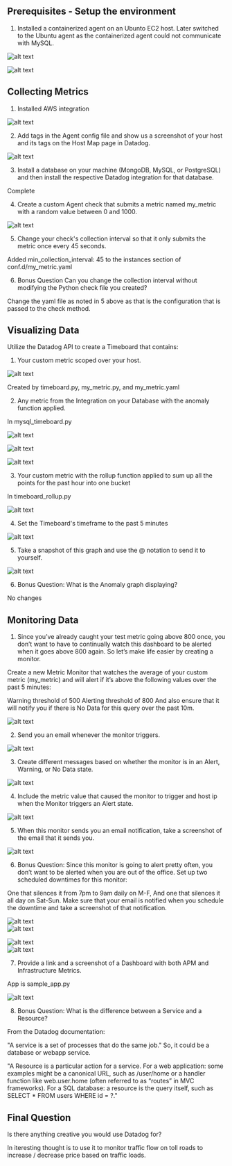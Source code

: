 Prerequisites - Setup the environment
--  

1) Installed a containerized agent on an Ubunto EC2 host.  Later switched to the Ubuntu agent as the containerized agent
could not communicate with MySQL.

![alt text](ubuntu_ec2_instance.png)  

![alt text](first_dd_agent.png)  

Collecting Metrics
--  

1) Installed AWS integration  

![alt text](aws_integration_installed.png)  

2) Add tags in the Agent config file and show us a screenshot of your host and its tags on the Host Map page in Datadog.  

![alt text](host_tag.png)  

3) Install a database on your machine (MongoDB, MySQL, or PostgreSQL) and then install the respective Datadog integration for that database.  

Complete  

4) Create a custom Agent check that submits a metric named my_metric with a random value between 0 and 1000.  

![alt text](my_random_check.png)  

5) Change your check's collection interval so that it only submits the metric once every 45 seconds.

Added min_collection_interval: 45 to the instances section of conf.d/my_metric.yaml  

6) Bonus Question Can you change the collection interval without modifying the Python check file you created?  

Change the yaml file as noted in 5 above as that is the configuration that is passed to the check method.  

Visualizing Data
-   

Utilize the Datadog API to create a Timeboard that contains:  
  
1) Your custom metric scoped over your host.

![alt text](my_random_check_timeboard.png)

Created by timeboard.py,  my_metric.py, and my_metric.yaml  

2) Any metric from the Integration on your Database with the anomaly function applied.

In mysql_timeboard.py    

![alt text](mysql_timeboard.png)  

![alt text](mysql_anomoly.png)  

![alt text](mysql_anomoly_recovered.png)  

3) Your custom metric with the rollup function applied to sum up all the points for the past hour into one bucket

In timeboard_rollup.py	  

![alt text](rollup.png)

4) Set the Timeboard's timeframe to the past 5 minutes  

![alt text](monitor_5_minutes.png)  

5) Take a snapshot of this graph and use the @ notation to send it to yourself.  

![alt text](annotation.png)

6) Bonus Question: What is the Anomaly graph displaying?  

No changes

Monitoring Data  
-  

1) Since you’ve already caught your test metric going above 800 once, you don’t want to have to continually watch this dashboard to be alerted when it goes above 800 again. So let’s make life easier by creating a monitor.

Create a new Metric Monitor that watches the average of your custom metric (my_metric) and will alert if it’s above the following values over the past 5 minutes:

Warning threshold of 500
Alerting threshold of 800
And also ensure that it will notify you if there is No Data for this query over the past 10m.

![alt text](threshold.png)

2) Send you an email whenever the monitor triggers.

![alt text](email.png)  
  
3) Create different messages based on whether the monitor is in an Alert, Warning, or No Data state.  

![alt text](custom_messages.png)  

4) Include the metric value that caused the monitor to trigger and host ip when the Monitor triggers an Alert state.  

![alt text](value_ip.png)

5) When this monitor sends you an email notification, take a screenshot of the email that it sends you.  

![alt text](email_threshold.png)

6) Bonus Question: Since this monitor is going to alert pretty often, you don’t want to be alerted when you are out of the office. Set up two scheduled downtimes for this monitor:

One that silences it from 7pm to 9am daily on M-F,
And one that silences it all day on Sat-Sun.
Make sure that your email is notified when you schedule the downtime and take a screenshot of that notification.  

![alt text](7-9_create.png)  
![alt text](7-9_email.png)  

![alt text](sat_sun_create.png)  
![alt text](sat_sun_email.png)  

7) Provide a link and a screenshot of a Dashboard with both APM and Infrastructure Metrics.  

App is sample_app.py  

![alt text](apm_infra.png)

8) Bonus Question: What is the difference between a Service and a Resource?  

From the Datadog documentation:

"A service is a set of processes that do the same job."  So, it could be a database or webapp service.  

"A Resource is a particular action for a service. For a web application: some examples might be a canonical URL, such as /user/home or a handler function like web.user.home (often referred to as “routes” in MVC frameworks).
For a SQL database: a resource is the query itself, such as SELECT * FROM users WHERE id = ?."

Final Question  
--    

Is there anything creative you would use Datadog for?  

In iteresting thought is to use it to monitor traffic flow on toll roads to increase / decrease price based on traffic loads.  

